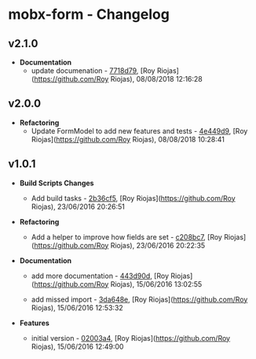 
# mobx-form - Changelog
## v2.1.0
- **Documentation**
  - update documenation - [7718d79]( https://github.com/royriojas/mobx-form/commit/7718d79 ), [Roy Riojas](https://github.com/Roy Riojas), 08/08/2018 12:16:28

    
## v2.0.0
- **Refactoring**
  - Update FormModel to add new features and tests - [4e449d9]( https://github.com/royriojas/mobx-form/commit/4e449d9 ), [Roy Riojas](https://github.com/Roy Riojas), 08/08/2018 10:28:41

    
## v1.0.1
- **Build Scripts Changes**
  - Add build tasks - [2b36cf5]( https://github.com/royriojas/mobx-form/commit/2b36cf5 ), [Roy Riojas](https://github.com/Roy Riojas), 23/06/2016 20:26:51

    
- **Refactoring**
  - Add a helper to improve how fields are set - [c208bc7]( https://github.com/royriojas/mobx-form/commit/c208bc7 ), [Roy Riojas](https://github.com/Roy Riojas), 23/06/2016 20:22:35

    
- **Documentation**
  - add more documentation - [443d90d]( https://github.com/royriojas/mobx-form/commit/443d90d ), [Roy Riojas](https://github.com/Roy Riojas), 15/06/2016 13:02:55

    
  - add missed import - [3da648e]( https://github.com/royriojas/mobx-form/commit/3da648e ), [Roy Riojas](https://github.com/Roy Riojas), 15/06/2016 12:53:32

    
- **Features**
  - initial version - [02003a4]( https://github.com/royriojas/mobx-form/commit/02003a4 ), [Roy Riojas](https://github.com/Roy Riojas), 15/06/2016 12:49:00

    
